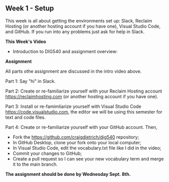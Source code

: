 ## Week 1 - Setup

This week is all about getting the environments set up: Slack, Reclaim Hosting (or another hosting account if you have one), Visual Studio Code, and GitHub. If you run into any problems just ask for help in Slack.

**This Week's Video**

- Introduction to DIG540 and assignment overview: 

**Assignment**

All parts othe assignment are discussed in the intro video above.

Part 1: Say "hi" in Slack.

Part 2: Create or re-familiarize yourself with your Reclaim Hosting account <https://reclaimhosting.com> (or another hosting account if you have one).

Part 3: Install or re-famimliarize yourself with Visual Studio Code <https://code.visualstudio.com>, the editor we will be using this semester for text and code files.

Part 4: Create or re-familiarize yourself with your GitHub account. Then, 
- Fork the <https://github.com/craigdietrich/dig540> repository;
- In GitHub Desktop, clone your fork onto your local computer;
- In Visual Studio Code, edit the vocabulary.txt file like I did in the video;
- Commit your changes to GitHub;
- Create a pull request so I can see your new vocabulary term and merge it to the main branch.

**The assignment should be done by Wednesday Sept. 8th.**
